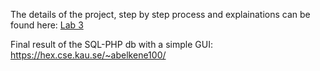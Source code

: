 The details of the project, step by step process and explainations can be found here: [Lab 3](./Lab_3%20(1).pdf)

Final result of the SQL-PHP db with a simple GUI:
https://hex.cse.kau.se/~abelkene100/
